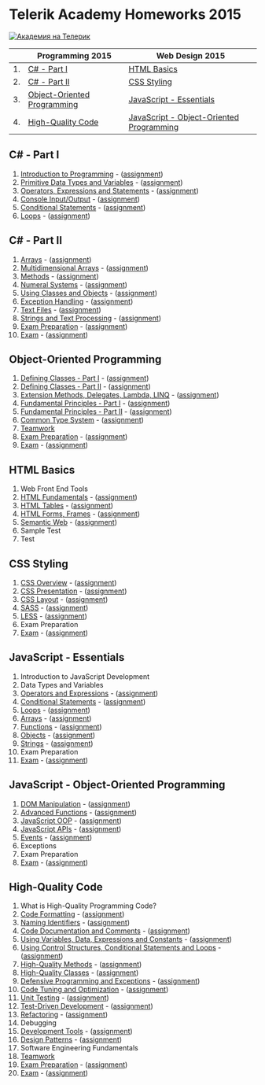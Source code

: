 # Telerik Academy Homeworks 2015

<a href="http://academy.telerik.com/?utm_source=site&amp;utm_medium=banner&amp;utm_content=468x60&amp;utm_campaign=community" title="Уроци по програмиране">
    <img src="http://academy.telerik.com/images/default-album/telerik-academy-banner.jpg?sfvrsn=2" alt="Академия на Телерик" />
</a>

|     | Programming 2015                                                    | Web Design 2015                                                                             |
| --- | ------------------------------------------------------------------- | ------------------------------------------------------------------------------------------- |
| 1.  | [C# - Part I](#c---part-i)                                          | [HTML Basics](#html-basics)                                                                 |
| 2.  | [C# - Part II](#c---part-ii)                                        | [CSS Styling](#css-styling)                                                                 |
| 3.  | [Object-Oriented Programming](#object-oriented-programming)         | [JavaScript - Essentials](#javascript---essentials)                                         |
| 4.  | [High-Quality Code](#high-quality-code)                             | [JavaScript - Object-Oriented Programming](#javascript---object-oriented-programming)       |

## C# - Part I

1. [Introduction to Programming](https://github.com/todorm85/TelerikAcademy-Homeworks/tree/master/Programming/01.%20C%23%20Part%201/01%20Intro%20to%20Programming) - ([assignment](https://github.com/todorm85/TelerikAcademy-Homeworks/blob/master/Programming/01.%20C%23%20Part%201/01%20Intro%20to%20Programming/README.md))
2. [Primitive Data Types and Variables](https://github.com/todorm85/TelerikAcademy-Homeworks/tree/master/Programming/01.%20C%23%20Part%201/02%20Data%20Types%20and%20Variables) - ([assignment](https://github.com/todorm85/TelerikAcademy-Homeworks/blob/master/Programming/01.%20C%23%20Part%201/02%20Data%20Types%20and%20Variables/README.md))
3. [Operators, Expressions and Statements](https://github.com/todorm85/TelerikAcademy-Homeworks/tree/master/Programming/01.%20C%23%20Part%201/03%20Operators%20and%20Expressions) - ([assignment](https://github.com/todorm85/TelerikAcademy-Homeworks/blob/master/Programming/01.%20C%23%20Part%201/03%20Operators%20and%20Expressions/README.md))
4. [Console Input/Output](https://github.com/todorm85/TelerikAcademy-Homeworks/tree/master/Programming/01.%20C%23%20Part%201/04%20Console%20Input%20Output) - ([assignment](https://github.com/todorm85/TelerikAcademy-Homeworks/blob/master/Programming/01.%20C%23%20Part%201/04%20Console%20Input%20Output/README.md))
5. [Conditional Statements](https://github.com/todorm85/TelerikAcademy-Homeworks/tree/master/Programming/01.%20C%23%20Part%201/05%20Conditional%20Statements) - ([assignment](https://github.com/todorm85/TelerikAcademy-Homeworks/blob/master/Programming/01.%20C%23%20Part%201/05%20Conditional%20Statements/README.md))
6. [Loops](https://github.com/todorm85/TelerikAcademy-Homeworks/tree/master/Programming/01.%20C%23%20Part%201/06%20Loops) - ([assignment](https://github.com/todorm85/TelerikAcademy-Homeworks/blob/master/Programming/01.%20C%23%20Part%201/06%20Loops/README.md))

## C# - Part II

1. [Arrays]() - ([assignment]())
2. [Multidimensional Arrays]() - ([assignment]())
3. [Methods]() - ([assignment]())
4. [Numeral Systems]() - ([assignment]())
5. [Using Classes and Objects]() - ([assignment]())
6. [Exception Handling]() - ([assignment]())
7. [Text Files]() - ([assignment]())
8. [Strings and Text Processing]() - ([assignment]())
9. [Exam Preparation]() - ([assignment]())
10. [Exam]() - ([assignment]())

## Object-Oriented Programming

1. [Defining Classes - Part I]() - ([assignment]())
2. [Defining Classes - Part II]() - ([assignment]())
3. [Extension Methods, Delegates, Lambda, LINQ]() - ([assignment]())
4. [Fundamental Principles - Part I]() - ([assignment]())
5. [Fundamental Principles - Part II]() - ([assignment]())
6. [Common Type System]() - ([assignment]())
7. [Teamwork]()
8. [Exam Preparation]() - ([assignment]())
9. [Exam]() - ([assignment]())

## HTML Basics

1. Web Front End Tools
2. [HTML Fundamentals]() - ([assignment]())
3. [HTML Tables]() - ([assignment]())
4. [HTML Forms, Frames]() - ([assignment]())
5. [Semantic Web]() - ([assignment]())
6. Sample Test
7. Test

## CSS Styling

1. [CSS Overview]() - ([assignment]())
2. [CSS Presentation]() - ([assignment]())
4. [CSS Layout]() - ([assignment]())
5. [SASS]() - ([assignment]())
6. [LESS]() - ([assignment]())
7. Exam Preparation
8. [Exam]() - ([assignment]())

## JavaScript - Essentials

1. Introduction to JavaScript Development
2. Data Types and Variables
3. [Operators and Expressions]() - ([assignment]())
4. [Conditional Statements]() - ([assignment]())
5. [Loops]() - ([assignment]())
6. [Arrays]() - ([assignment]())
7. [Functions]() - ([assignment]())
8. [Objects]() - ([assignment]())
9. [Strings]() - ([assignment]())
10. Exam Preparation
11. [Exam]() - ([assignment]())

##  JavaScript - Object-Oriented Programming

1. [DOM Manipulation]() - ([assignment]())
2. [Advanced Functions]() - ([assignment]())
3. [JavaScript OOP]() - ([assignment]())
4. [JavaScript APIs]() - ([assignment]())
5. [Events]() - ([assignment]())
6. Exceptions
7. Exam Preparation
8. [Exam]() - ([assignment]())

## High-Quality Code

1. What is High-Quality Programming Code?
2. [Code Formatting]() - ([assignment]())
3. [Naming Identifiers]() - ([assignment]())
4. [Code Documentation and Comments]() - ([assignment]())
5. [Using Variables, Data, Expressions and Constants]() - ([assignment]())
6. [Using Control Structures, Conditional Statements and Loops]() - ([assignment]())
7. [High-Quality Methods]() - ([assignment]())
8. [High-Quality Classes]() - ([assignment]())
9. [Defensive Programming and Exceptions]() - ([assignment]())
10. [Code Tuning and Optimization]() - ([assignment]())
11. [Unit Testing]() - ([assignment]())
12. [Test-Driven Development]() - ([assignment]())
13. [Refactoring]() - ([assignment]())
14. Debugging
15. [Development Tools]() - ([assignment]())
16. [Design Patterns]() - ([assignment]())
17. Software Engineering Fundamentals
18. [Teamwork](https://github.com/TeamPotassium/BattleField)
19. [Exam Preparation]() - ([assignment]())
20. [Exam]() - ([assignment]())